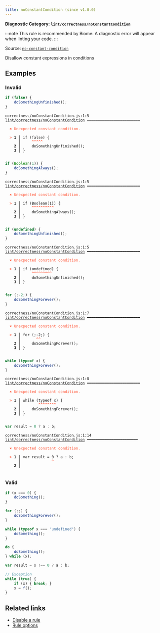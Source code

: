 ```yaml
---
title: noConstantCondition (since v1.0.0)
---
```


**Diagnostic Category: `lint/correctness/noConstantCondition`**

:::note
This rule is recommended by Biome. A diagnostic error will appear when linting your code.
:::

Source: <a href="https://eslint.org/docs/latest/rules/no-constant-condition" target="_blank"><code>no-constant-condition</code></a>

Disallow constant expressions in conditions

## Examples

### Invalid

```jsx
if (false) {
    doSomethingUnfinished();
}
```

<pre class="language-text"><code class="language-text">correctness/noConstantCondition.js:1:5 <a href="https://biomejs.dev/linter/rules/no-constant-condition">lint/correctness/noConstantCondition</a> ━━━━━━━━━━━━━━━━━━━━━━━━

<strong><span style="color: Tomato;">  </span></strong><strong><span style="color: Tomato;">✖</span></strong> <span style="color: Tomato;">Unexpected constant condition.</span>
  
<strong><span style="color: Tomato;">  </span></strong><strong><span style="color: Tomato;">&gt;</span></strong> <strong>1 │ </strong>if (false) {
   <strong>   │ </strong>    <strong><span style="color: Tomato;">^</span></strong><strong><span style="color: Tomato;">^</span></strong><strong><span style="color: Tomato;">^</span></strong><strong><span style="color: Tomato;">^</span></strong><strong><span style="color: Tomato;">^</span></strong>
    <strong>2 │ </strong>    doSomethingUnfinished();
    <strong>3 │ </strong>}
  
</code></pre>

```jsx
if (Boolean(1)) {
    doSomethingAlways();
}
```

<pre class="language-text"><code class="language-text">correctness/noConstantCondition.js:1:5 <a href="https://biomejs.dev/linter/rules/no-constant-condition">lint/correctness/noConstantCondition</a> ━━━━━━━━━━━━━━━━━━━━━━━━

<strong><span style="color: Tomato;">  </span></strong><strong><span style="color: Tomato;">✖</span></strong> <span style="color: Tomato;">Unexpected constant condition.</span>
  
<strong><span style="color: Tomato;">  </span></strong><strong><span style="color: Tomato;">&gt;</span></strong> <strong>1 │ </strong>if (Boolean(1)) {
   <strong>   │ </strong>    <strong><span style="color: Tomato;">^</span></strong><strong><span style="color: Tomato;">^</span></strong><strong><span style="color: Tomato;">^</span></strong><strong><span style="color: Tomato;">^</span></strong><strong><span style="color: Tomato;">^</span></strong><strong><span style="color: Tomato;">^</span></strong><strong><span style="color: Tomato;">^</span></strong><strong><span style="color: Tomato;">^</span></strong><strong><span style="color: Tomato;">^</span></strong><strong><span style="color: Tomato;">^</span></strong>
    <strong>2 │ </strong>    doSomethingAlways();
    <strong>3 │ </strong>}
  
</code></pre>

```jsx
if (undefined) {
    doSomethingUnfinished();
}
```

<pre class="language-text"><code class="language-text">correctness/noConstantCondition.js:1:5 <a href="https://biomejs.dev/linter/rules/no-constant-condition">lint/correctness/noConstantCondition</a> ━━━━━━━━━━━━━━━━━━━━━━━━

<strong><span style="color: Tomato;">  </span></strong><strong><span style="color: Tomato;">✖</span></strong> <span style="color: Tomato;">Unexpected constant condition.</span>
  
<strong><span style="color: Tomato;">  </span></strong><strong><span style="color: Tomato;">&gt;</span></strong> <strong>1 │ </strong>if (undefined) {
   <strong>   │ </strong>    <strong><span style="color: Tomato;">^</span></strong><strong><span style="color: Tomato;">^</span></strong><strong><span style="color: Tomato;">^</span></strong><strong><span style="color: Tomato;">^</span></strong><strong><span style="color: Tomato;">^</span></strong><strong><span style="color: Tomato;">^</span></strong><strong><span style="color: Tomato;">^</span></strong><strong><span style="color: Tomato;">^</span></strong><strong><span style="color: Tomato;">^</span></strong>
    <strong>2 │ </strong>    doSomethingUnfinished();
    <strong>3 │ </strong>}
  
</code></pre>

```jsx
for (;-2;) {
    doSomethingForever();
}
```

<pre class="language-text"><code class="language-text">correctness/noConstantCondition.js:1:7 <a href="https://biomejs.dev/linter/rules/no-constant-condition">lint/correctness/noConstantCondition</a> ━━━━━━━━━━━━━━━━━━━━━━━━

<strong><span style="color: Tomato;">  </span></strong><strong><span style="color: Tomato;">✖</span></strong> <span style="color: Tomato;">Unexpected constant condition.</span>
  
<strong><span style="color: Tomato;">  </span></strong><strong><span style="color: Tomato;">&gt;</span></strong> <strong>1 │ </strong>for (;-2;) {
   <strong>   │ </strong>      <strong><span style="color: Tomato;">^</span></strong><strong><span style="color: Tomato;">^</span></strong>
    <strong>2 │ </strong>    doSomethingForever();
    <strong>3 │ </strong>}
  
</code></pre>

```jsx
while (typeof x) {
    doSomethingForever();
}
```

<pre class="language-text"><code class="language-text">correctness/noConstantCondition.js:1:8 <a href="https://biomejs.dev/linter/rules/no-constant-condition">lint/correctness/noConstantCondition</a> ━━━━━━━━━━━━━━━━━━━━━━━━

<strong><span style="color: Tomato;">  </span></strong><strong><span style="color: Tomato;">✖</span></strong> <span style="color: Tomato;">Unexpected constant condition.</span>
  
<strong><span style="color: Tomato;">  </span></strong><strong><span style="color: Tomato;">&gt;</span></strong> <strong>1 │ </strong>while (typeof x) {
   <strong>   │ </strong>       <strong><span style="color: Tomato;">^</span></strong><strong><span style="color: Tomato;">^</span></strong><strong><span style="color: Tomato;">^</span></strong><strong><span style="color: Tomato;">^</span></strong><strong><span style="color: Tomato;">^</span></strong><strong><span style="color: Tomato;">^</span></strong><strong><span style="color: Tomato;">^</span></strong><strong><span style="color: Tomato;">^</span></strong>
    <strong>2 │ </strong>    doSomethingForever();
    <strong>3 │ </strong>}
  
</code></pre>

```jsx
var result = 0 ? a : b;
```

<pre class="language-text"><code class="language-text">correctness/noConstantCondition.js:1:14 <a href="https://biomejs.dev/linter/rules/no-constant-condition">lint/correctness/noConstantCondition</a> ━━━━━━━━━━━━━━━━━━━━━━━

<strong><span style="color: Tomato;">  </span></strong><strong><span style="color: Tomato;">✖</span></strong> <span style="color: Tomato;">Unexpected constant condition.</span>
  
<strong><span style="color: Tomato;">  </span></strong><strong><span style="color: Tomato;">&gt;</span></strong> <strong>1 │ </strong>var result = 0 ? a : b;
   <strong>   │ </strong>             <strong><span style="color: Tomato;">^</span></strong>
    <strong>2 │ </strong>
  
</code></pre>

### Valid

```jsx
if (x === 0) {
    doSomething();
}

for (;;) {
    doSomethingForever();
}

while (typeof x === "undefined") {
    doSomething();
}

do {
    doSomething();
} while (x);

var result = x !== 0 ? a : b;

// Exception
while (true) {
    if (x) { break; }
    x = f();
}
```

## Related links

- [Disable a rule](/linter/#disable-a-lint-rule)
- [Rule options](/linter/#rule-options)
